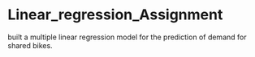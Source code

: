 # Linear_regression_Assignment
built a multiple linear regression model for the prediction of demand for shared bikes. 
